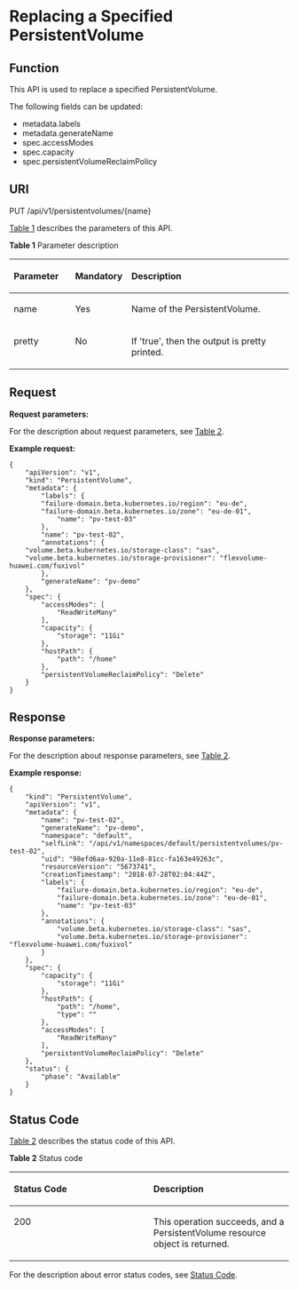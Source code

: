# Replacing a Specified PersistentVolume<a name="cce_02_0079"></a>

## Function<a name="see0a611522774fda83054d4db7583d2e"></a>

This API is used to replace a specified PersistentVolume.

The following fields can be updated:

-   metadata.labels
-   metadata.generateName
-   spec.accessModes
-   spec.capacity
-   spec.persistentVolumeReclaimPolicy

## URI<a name="sae9200e2419646fa9c2892da2426f173"></a>

PUT /api/v1/persistentvolumes/\{name\}

[Table 1](#tef189c476e174ba0b34a0ce1e3ee2cc9)  describes the parameters of this API.

**Table  1**  Parameter description

<a name="tef189c476e174ba0b34a0ce1e3ee2cc9"></a>
<table><thead align="left"><tr id="r84d29e2c03f64f8ab98fa3e981da6fb5"><th class="cellrowborder" valign="top" width="22.06%" id="mcps1.2.4.1.1"><p id="a063c22b1a3304a7aa169e0d0050be3d8"><a name="a063c22b1a3304a7aa169e0d0050be3d8"></a><a name="a063c22b1a3304a7aa169e0d0050be3d8"></a>Parameter</p>
</th>
<th class="cellrowborder" valign="top" width="19.05%" id="mcps1.2.4.1.2"><p id="p37916570201720"><a name="p37916570201720"></a><a name="p37916570201720"></a>Mandatory</p>
</th>
<th class="cellrowborder" valign="top" width="58.89%" id="mcps1.2.4.1.3"><p id="p51343366201720"><a name="p51343366201720"></a><a name="p51343366201720"></a>Description</p>
</th>
</tr>
</thead>
<tbody><tr id="r78c58e7564404f1f9c250b4e8fd34223"><td class="cellrowborder" valign="top" width="22.06%" headers="mcps1.2.4.1.1 "><p id="a9c432d5188dc4eafaabab03fdbd94dec"><a name="a9c432d5188dc4eafaabab03fdbd94dec"></a><a name="a9c432d5188dc4eafaabab03fdbd94dec"></a>name</p>
</td>
<td class="cellrowborder" valign="top" width="19.05%" headers="mcps1.2.4.1.2 "><p id="ad0227f6a0e3a4358991be1c5696d3212"><a name="ad0227f6a0e3a4358991be1c5696d3212"></a><a name="ad0227f6a0e3a4358991be1c5696d3212"></a>Yes</p>
</td>
<td class="cellrowborder" valign="top" width="58.89%" headers="mcps1.2.4.1.3 "><p id="af1e34546985945889bb73f641130cd86"><a name="af1e34546985945889bb73f641130cd86"></a><a name="af1e34546985945889bb73f641130cd86"></a>Name of the PersistentVolume.</p>
</td>
</tr>
<tr id="r39b1197edb204bc489cef97822e0fa8e"><td class="cellrowborder" valign="top" width="22.06%" headers="mcps1.2.4.1.1 "><p id="aa5e6df89a303450ebb72f9d07c5ce203"><a name="aa5e6df89a303450ebb72f9d07c5ce203"></a><a name="aa5e6df89a303450ebb72f9d07c5ce203"></a>pretty</p>
</td>
<td class="cellrowborder" valign="top" width="19.05%" headers="mcps1.2.4.1.2 "><p id="a7737d1d5bb80449e83898d5de2d5a7a2"><a name="a7737d1d5bb80449e83898d5de2d5a7a2"></a><a name="a7737d1d5bb80449e83898d5de2d5a7a2"></a>No</p>
</td>
<td class="cellrowborder" valign="top" width="58.89%" headers="mcps1.2.4.1.3 "><p id="ad9adc52700fe4126bb1db09bfdadbc3e"><a name="ad9adc52700fe4126bb1db09bfdadbc3e"></a><a name="ad9adc52700fe4126bb1db09bfdadbc3e"></a>If 'true', then the output is pretty printed.</p>
</td>
</tr>
</tbody>
</table>

## Request<a name="s0b715f8af10643e98668ac57049da327"></a>

**Request parameters:**

For the description about request parameters, see  [Table 2](creating-a-persistentvolume.md#tfdb73431f39846d4a56ec4eb558e1617).

**Example request:**

```
{ 
    "apiVersion": "v1", 
    "kind": "PersistentVolume", 
    "metadata": { 
        "labels": {
        "failure-domain.beta.kubernetes.io/region": "eu-de",
        "failure-domain.beta.kubernetes.io/zone": "eu-de-01",
            "name": "pv-test-03" 
        }, 
        "name": "pv-test-02",
        "annotations": {
	"volume.beta.kubernetes.io/storage-class": "sas",
	"volume.beta.kubernetes.io/storage-provisioner": "flexvolume-huawei.com/fuxivol"
        },
        "generateName": "pv-demo"
    }, 
    "spec": { 
        "accessModes": [ 
            "ReadWriteMany" 
        ], 
        "capacity": { 
            "storage": "11Gi" 
        }, 
        "hostPath": { 
            "path": "/home" 
        }, 
        "persistentVolumeReclaimPolicy": "Delete" 
    } 
}
```

## Response<a name="s5455488dd62741c1b14674b7148b38cd"></a>

**Response parameters:**

For the description about response parameters, see  [Table 2](creating-a-persistentvolume.md#tfdb73431f39846d4a56ec4eb558e1617).

**Example response:**

```
{
    "kind": "PersistentVolume",
    "apiVersion": "v1",
    "metadata": {
        "name": "pv-test-02",
        "generateName": "pv-demo",
        "namespace": "default",
        "selfLink": "/api/v1/namespaces/default/persistentvolumes/pv-test-02",
        "uid": "98efd6aa-920a-11e8-81cc-fa163e49263c",
        "resourceVersion": "5673741",
        "creationTimestamp": "2018-07-28T02:04:44Z",
        "labels": {          
            "failure-domain.beta.kubernetes.io/region": "eu-de",
            "failure-domain.beta.kubernetes.io/zone": "eu-de-01",
            "name": "pv-test-03"
        },
        "annotations": {
            "volume.beta.kubernetes.io/storage-class": "sas",
            "volume.beta.kubernetes.io/storage-provisioner": "flexvolume-huawei.com/fuxivol"
        }
    },
    "spec": {
        "capacity": {
            "storage": "11Gi"
        },
        "hostPath": {
            "path": "/home",
            "type": ""
        },
        "accessModes": [
            "ReadWriteMany"
        ],
        "persistentVolumeReclaimPolicy": "Delete"
    },
    "status": {
        "phase": "Available"
    }
}
```

## Status Code<a name="s71097d457bd14572b91eee0509e05e21"></a>

[Table 2](#tf9990cd5591b439ca16fd00faec02a0e)  describes the status code of this API.

**Table  2**  Status code

<a name="tf9990cd5591b439ca16fd00faec02a0e"></a>
<table><thead align="left"><tr id="recf3f3bcb6b14d5e808694ea29056eec"><th class="cellrowborder" valign="top" width="50%" id="mcps1.2.3.1.1"><p id="p36839200201720"><a name="p36839200201720"></a><a name="p36839200201720"></a>Status Code</p>
</th>
<th class="cellrowborder" valign="top" width="50%" id="mcps1.2.3.1.2"><p id="p31185239201720"><a name="p31185239201720"></a><a name="p31185239201720"></a>Description</p>
</th>
</tr>
</thead>
<tbody><tr id="rdd5dfd85ac324160af9d515272d07736"><td class="cellrowborder" valign="top" width="50%" headers="mcps1.2.3.1.1 "><p id="ab969ada844774771a35b8e9b25f43dee"><a name="ab969ada844774771a35b8e9b25f43dee"></a><a name="ab969ada844774771a35b8e9b25f43dee"></a>200</p>
</td>
<td class="cellrowborder" valign="top" width="50%" headers="mcps1.2.3.1.2 "><p id="ae4b41d1e2e824f32b7ba461190ca8acf"><a name="ae4b41d1e2e824f32b7ba461190ca8acf"></a><a name="ae4b41d1e2e824f32b7ba461190ca8acf"></a>This operation succeeds, and a PersistentVolume resource object is returned.</p>
</td>
</tr>
</tbody>
</table>

For the description about error status codes, see  [Status Code](status-code.md).

